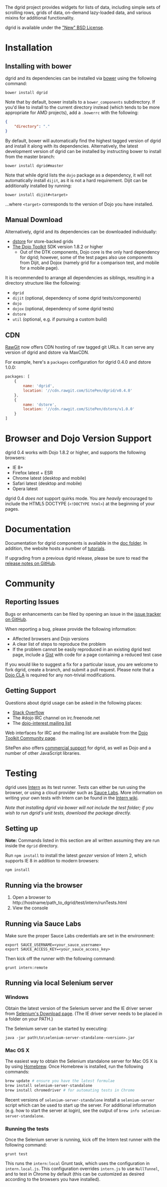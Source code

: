 The dgrid project provides widgets for lists of data, including simple sets of scrolling rows,
grids of data, on-demand lazy-loaded data, and various mixins for additional functionality.

dgrid is available under the ["New" BSD License](LICENSE).

# Installation

## Installing with bower

dgrid and its dependencies can be installed via [bower](http://bower.io/) using the following command:

```
bower install dgrid
```

Note that by default, bower installs to a `bower_components` subdirectory.  If you'd
like to install to the current directory instead (which tends to be more appropriate
for AMD projects), add a `.bowerrc` with the following:

```json
{
    "directory": "."
}
```

By default, bower will automatically find the highest tagged version of dgrid and
install it along with its dependencies.  Alternatively, the latest development version of dgrid can be
installed by instructing bower to install from the master branch:

```
bower install dgrid#master
```

Note that while dgrid lists the `dojo` package as a dependency, it will not automatically
install `dijit`, as it is not a hard requirement.  Dijit can be additionally installed by
running:

```
bower install dijit#<target>
```

...where `<target>` corresponds to the version of Dojo you have installed.

## Manual Download

Alternatively, dgrid and its dependencies can be downloaded individually:

* [dstore](https://github.com/SitePen/dstore) for store-backed grids
* [The Dojo Toolkit](http://dojotoolkit.org) SDK version 1.8.2 or higher
    * Out of the DTK components, Dojo core is the only hard dependency for dgrid;
      however, some of the test pages also use components from Dijit, and
      Dojox (namely grid for a comparison test, and mobile for a mobile page).

It is recommended to arrange all dependencies as siblings, resulting in a
directory structure like the following:

* `dgrid`
* `dijit` (optional, dependency of some dgrid tests/components)
* `dojo`
* `dojox` (optional, dependency of some dgrid tests)
* `dstore`
* `util` (optional, e.g. if pursuing a custom build)

## CDN

[RawGit](http://rawgit.com/) now offers CDN hosting of raw tagged git URLs.
It can serve any version of dgrid and dstore via MaxCDN.

For example, here's a `packages` configuration for dgrid 0.4.0 and dstore 1.0.0:

```js
packages: [
    {
        name: 'dgrid',
        location: '//cdn.rawgit.com/SitePen/dgrid/v0.4.0'
    },
    {
        name: 'dstore',
        location: '//cdn.rawgit.com/SitePen/dstore/v1.0.0'
    }
]
```

# Browser and Dojo Version Support

dgrid 0.4 works with Dojo 1.8.2 or higher, and supports the following browsers:

* IE 8+
* Firefox latest + ESR
* Chrome latest (desktop and mobile)
* Safari latest (desktop and mobile)
* Opera latest

dgrid 0.4 *does not* support quirks mode.  You are *heavily* encouraged to
include the HTML5 DOCTYPE (`<!DOCTYPE html>`) at the beginning of your pages.

# Documentation

Documentation for dgrid components is available in the
[doc folder](doc).  In addition, the website hosts a number of
[tutorials](http://dgrid.io/#tutorials).

If upgrading from a previous dgrid release, please be sure to read the
[release notes on GitHub](https://github.com/SitePen/dgrid/releases).

# Community

## Reporting Issues

Bugs or enhancements can be filed by opening an issue in the
[issue tracker on GitHub](https://github.com/SitePen/dgrid/issues?state=open).

When reporting a bug, please provide the following information:

* Affected browsers and Dojo versions
* A clear list of steps to reproduce the problem
* If the problem cannot be easily reproduced in an existing dgrid test page,
  include a [Gist](https://gist.github.com/) with code for a page containing a
  reduced test case

If you would like to suggest a fix for a particular issue, you are welcome to
fork dgrid, create a branch, and submit a pull request.  Please note that a
[Dojo CLA](http://www.dojofoundation.org/about/cla) is required for any
non-trivial modifications.

## Getting Support

Questions about dgrid usage can be asked in the following places:

* [Stack Overflow](http://stackoverflow.com/questions/tagged/dgrid)
* The #dojo IRC channel on irc.freenode.net
* The [dojo-interest mailing list](http://mail.dojotoolkit.org/mailman/listinfo/dojo-interest)

Web interfaces for IRC and the mailing list are available from the
[Dojo Toolkit Community page](https://dojotoolkit.org/community/).

SitePen also offers [commercial support](https://www.sitepen.com/support/)
for dgrid, as well as Dojo and a number of other JavaScript libraries.

# Testing

dgrid uses [Intern](http://theintern.io/) as its test runner. Tests can
either be run using the browser, or using a cloud provider such as
[Sauce Labs](https://saucelabs.com/). More information on writing your own tests
with Intern can be found in the [Intern wiki](https://github.com/theintern/intern/wiki).

*Note that installing dgrid via bower will not include the test folder; if you
wish to run dgrid's unit tests, download the package directly.*

## Setting up

**Note:** Commands listed in this section are all written assuming they are
run inside the `dgrid` directory.

Run `npm install` to install the latest *geezer* version of Intern 2,
which supports IE 8 in addition to modern browsers:

```
npm install
```

## Running via the browser

1. Open a browser to http://hostname/path_to_dgrid/test/intern/runTests.html
2. View the console

## Running via Sauce Labs

Make sure the proper Sauce Labs credentials are set in the environment:

```
export SAUCE_USERNAME=<your_sauce_username>
export SAUCE_ACCESS_KEY=<your_sauce_access_key>
```

Then kick off the runner with the following command:

```
grunt intern:remote
```

## Running via local Selenium server

### Windows

Obtain the latest version of the Selenium server and the IE driver server from
[Selenium's Download page](http://docs.seleniumhq.org/download/).  (The IE driver server needs to be
placed in a folder on your PATH.)

The Selenium server can be started by executing:

```
java -jar path\to\selenium-server-standalone-<version>.jar
```

### Mac OS X

The easiest way to obtain the Selenium standalone server for Mac OS X is by
using [Homebrew](http://brew.sh/).  Once Homebrew is installed, run the following
commands:

```sh
brew update # ensure you have the latest formulae
brew install selenium-server-standalone
brew install chromedriver # for automating tests in Chrome
```

Recent versions of `selenium-server-standalone` install a `selenium-server`
script which can be used to start up the server.  For additional information
(e.g. how to start the server at login), see the output of
`brew info selenium-server-standalone`.

### Running the tests

Once the Selenium server is running, kick off the Intern test runner with the following command:

```
grunt test
```

This runs the `intern:local` Grunt task, which uses the configuration in `intern.local.js`.
This configuration overrides `intern.js` to use `NullTunnel`, and to test in Chrome by default
(this can be customized as desired according to the browsers you have installed).
